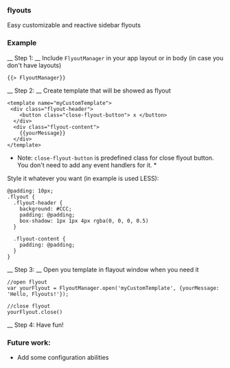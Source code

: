 ### flyouts

Easy customizable and reactive sidebar flyouts

### Example

__ Step 1: __ Include `FlyoutManager` in your app layout or in body (in case you don't have layouts)

```
{{> FlyoutManager}}
```

__ Step 2: __ Create template that will be showed as flyout

```
<template name="myCustomTemplate">
 <div class="flyout-header">
    <button class="close-flyout-button"> x </button>
  </div>
  <div class="flyout-content">
    {{yourMessage}}
  </div>
</template>
```
* Note: `close-flyout-button` is predefined class for close flyout button.
You don't need to add any event handlers for it. *

Style it whatever you want (in example is used LESS):

```
@padding: 10px;
.flyout {
  .flyout-header {
    background: #CCC;
    padding: @padding;
    box-shadow: 1px 1px 4px rgba(0, 0, 0, 0.5)
  }

  .flyout-content {
    padding: @padding;
  }
}
```

__ Step 3: __ Open you template in flayout window when you need it

```
//open flyout
var yourFlyout = FlyoutManager.open('myCustomTemplate', {yourMessage: 'Hello, Flyouts!'});

//close flyout
yourFlyout.close()
```

__ Step 4: Have fun!

### Future work:

* Add some configuration abilities